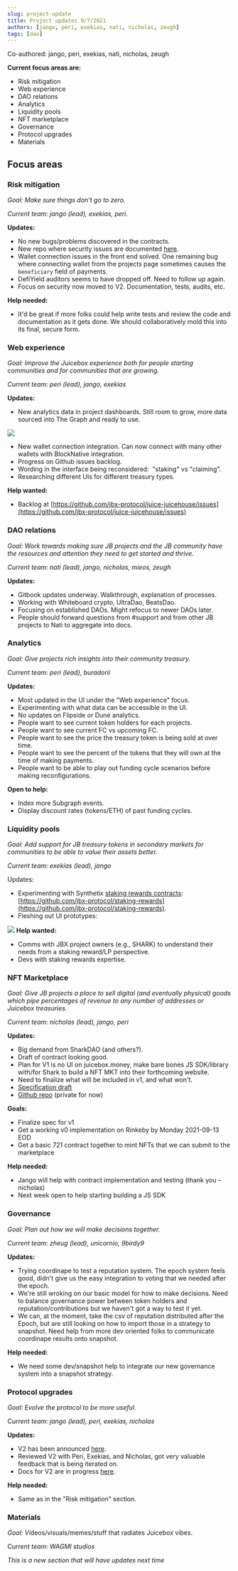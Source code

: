 ```yaml
---
slug: project-update
title: Project updates 9/7/2021
authors: [jango, peri, exekias, nati, nicholas, zeugh]
tags: [dao]
---
```


Co-authored: jango, peri, exekias, nati, nicholas, zeugh

**Current focus areas are:**

- Risk mitigation
- Web experience
- DAO relations
- Analytics
- Liquidity pools
- NFT marketplace
- Governance
- Protocol upgrades
- Materials

## Focus areas

### Risk mitigation

*Goal: Make sure things don't go to zero.*

*Current team: jango (lead), exekias, peri.*

**Updates:**

- No new bugs/problems discovered in the contracts. 
- New repo where security issues are documented [here](https://github.com/jbx-protocol/juice-security).
- Wallet connection issues in the front end solved. One remaining bug where connecting wallet from the projects page sometimes causes the `beneficiary` field of payments.
- DefiYield auditors seems to have dropped off. Need to follow up again.
- Focus on security now moved to V2. Documentation, tests, audits, etc.

**Help needed:**

- It'd be great if more folks could help write tests and review the code and documentation as it gets done. We should collaboratively mold this into its final, secure form.

### Web experience

*Goal: Improve the Juicebox experience both for people starting communities and for communities that are growing.*

*Current team: peri (lead), jango, exekias*

**Updates:**

- New analytics data in project dashboards. Still room to grow, more data sourced into The Graph and ready to use.

![](image-4.png)
- New wallet connection integration. Can now connect with many other wallets with BlockNative integration.
- Progress on Github issues backlog.
- Wording in the interface being reconsidered:  "staking" vs "claiming". 
- Researching different UIs for different treasury types.

**Help wanted:**

- Backlog at [https://github.com/jbx-protocol/juice-juicehouse/issues](https://github.com/jbx-protocol/juice-juicehouse/issues)

### DAO relations

*Goal: Work towards making sure JB projects and the JB community have the resources and attention they need to get started and thrive.*

*Current team: nati (lead), jango, nicholas, mieos, zeugh*

**Updates:**

- Gitbook updates underway. Walkthrough, explanation of processes. 
- Working with Whiteboard crypto, UltraDao, BeatsDao.
- Focusing on established DAOs. Might refocus to newer DAOs later.
- People should forward questions from #support and from other JB projects to Nati to aggregate into docs.

### Analytics

*Goal: Give projects rich insights into their community treasury.*

*Current team: peri (lead), buradorii*

**Updates:**

- Most updated in the UI under the "Web experience" focus.
- Experimenting with what data can be accessible in the UI.
- No updates on Flipside or Dune analytics.
- People want to see current token holders for each projects.
- People want to see current FC vs upcoming FC.
- People want to see the price the treasury token is being sold at over time.
- People want to see the percent of the tokens that they will own at the time of making payments.
- People want to be able to play out funding cycle scenarios before making reconfigurations.

**Open to help:**

- Index more Subgraph events.
- Display discount rates (tokens/ETH) of past funding cycles.

### Liquidity pools

*Goal: Add support for JB treasury tokens in secondary markets for communities to be able to value their assets better.*

*Current team: exekias (lead), jango*

Updates:

- Experimenting with Synthetix [staking rewards contracts](https://github.com/Synthetixio/synthetix/blob/develop/contracts/StakingRewards.sol): [https://github.com/jbx-protocol/staking-rewards](https://github.com/jbx-protocol/staking-rewards).
- Fleshing out UI prototypes:

![](image-3.png)
**Help wanted:**

- Comms with JBX project owners (e.g., SHARK) to understand their needs from a staking reward/LP perspective.
- Devs with staking rewards expertise.

### NFT Marketplace

*Goal: Give JB projects a place to sell digital (and eventually physical) goods which pipe percentages of revenue to any number of addresses or Juicebox treasuries.*

*Current team: nicholas (lead), jango, peri*

**Updates:**

- Big demand from SharkDAO (and others?).
- Draft of contract looking good.
- Plan for V1 is no UI on juicebox.money, make bare bones JS SDK/library with/for Shark to build a NFT MKT into their forthcoming website. 
- Need to finalize what will be included in v1, and what won't.
- [Specification draft](https://hackmd.io/QIzjphTdQjKpb-JYOS_Viw)
- [Github repo](https://github.com/jbx-protocol/juice-NFTMKT) (private for now)

**Goals:**

- Finalize spec for v1
- Get a working v0 implementation on Rinkeby by Monday 2021-09-13 EOD
- Get a basic 721 contract together to mint NFTs that we can submit to the marketplace

**Help needed:**

- Jango will help with contract implementation and testing (thank you –nicholas)
- Next week open to help starting building a JS SDK

### Governance

*Goal: Plan out how we will make decisions together.*

*Current team: zheug (lead), unicornio, 9birdy9*

**Updates:**

- Trying coordinape to test a reputation system. The epoch system feels good, didn't give us the easy integration to voting that we needed after the epoch. 
- We're still wroking on our basic model for how to make decisions. Need to balance governance power between token holders and reputation/contributions but we haven't got a way to test it yet.
- We can, at the moment, take the csv of reputation distributed after the Epoch, but are still looking on how to import those in a strategy to snapshot.
Need help from more dev oriented folks to communicate coordinape results onto snapshot.

**Help needed:**

- We need some dev/snapshot help to integrate our new governance system into a snapshot strategy.

### Protocol upgrades

*Goal: Evolve the protocol to be more useful.*

C*urrent team: jango (lead), peri, exekias, nicholas*

**Updates:**

- V2 has been announced [here](../juicebox-v2/).
- Reviewed V2 with Peri, Exekias, and Nicholas, got very valuable feedback that is being iterated on.
- Docs for V2 are in progress [here](https://docs.juicebox.money/overview).

**Help needed:**

- Same as in the "Risk mitigation" section.

### Materials

*Goal: Vi*deos/visuals/memes/stuff that radiates Juicebox vibes.

C*urrent team: WAGMI studios*

*This is a new section that will have updates next time*
